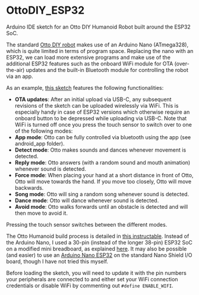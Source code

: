 # OttoDIY_ESP32
Arduino IDE sketch for an Otto DIY Humanoid Robot built around the ESP32 SoC.

The standard [Otto DIY robot](https://www.ottodiy.com/) makes use of an Arduino Nano (ATmega328), which is quite limited in terms of program space.
Replacing the nano with an ESP32, we can load more extensive programs and make use of the additional ESP32 features such as the onboard WiFi module for OTA (over-the-air) updates and the built-in Bluetooth module for controlling the robot via an app.

As an example, [this sketch](blob/main/OttoDIY_ESP32.ino) features the following functionalities:
* **OTA updates**: After an initial upload via USB-C, any subsequent revisions of the sketch can be uploaded wirelessly via WiFi. This is especially handy in case of ESP32 versions which otherwise require an onboard button to be depressed while uploading via USB-C. Note that WiFi is turned off once you press the touch sensor to switch over to one of the following modes:
* **App mode**: Otto can be fully controlled via bluetooth using the app (see android_app folder).
* **Detect mode**: Otto makes sounds and dances whenever movement is detected.
* **Reply mode**: Otto answers (with a random sound and mouth animation) whenever sound is detected.
* **Force mode**: When placing your hand at a short distance in front of Otto, Otto will move towards the hand. If you move too closely, Otto will move backwards.
* **Song mode**: Otto will sing a random song whenever sound is detected.
* **Dance mode**: Otto will dance whenever sound is detected.
* **Avoid mode**: Otto walks forwards until an obstacle is detected and will then move to avoid it.

Pressing the touch sensor switches between the different modes.

The Otto Humanoid build process is detailed in [this instructable](https://www.instructables.com/Otto-DIY-Humanoid-Robot/).
Instead of the Arduino Nano, I used a 30-pin (instead of the longer 38-pin) ESP32 SoC on a modified mini breadboard, as explained [here](https://www.pangodream.es/breadboard-adapter-for-esp32-dev-board).
It may also be possible (and easier) to use an [Arduino Nano ESP32](https://store.arduino.cc/products/nano-esp32) on the standard Nano Shield I/O board, though I have not tried this myself.

Before loading the sketch, you will need to update it with the pin numbers your peripherals are connected to and either set your WiFi connection credentials or disable WiFi by commenting out `#define ENABLE_WIFI`.
